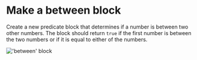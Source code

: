# Make a between block

 Create a new predicate block that determines if a number is between two other numbers. The block should return `true` if the first number is between the two numbers or if it is equal to either of the numbers.  
  
![&apos;between&apos; block](https://beautyjoy.github.io/bjc-r/img/prog/between.png)


